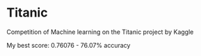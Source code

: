 # Titanic
Competition of Machine learning on the Titanic project by Kaggle
 
My best score: 0.76076 - 76.07% accuracy
